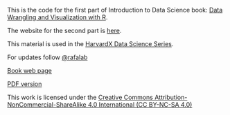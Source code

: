 This is the code for the first part of Introduction to Data Science book: [Data Wrangling and Visualization with R](https://rafalab.github.io/dsbook-part-1/). 

The website for the second part is [here](http://rafalab.dfci.harvard.edu/dsbook-part-2/).

This material is used in the
 [HarvardX Data Science Series](https://www.edx.org/professional-certificate/harvardx-data-science).

For updates follow
<a class="twitter-follow-button"
  href="https://twitter.com/rafalab">
 @rafalab</a>

[Book web page](https://rafalab.github.io/dsbook-part-1/)

[PDF version](https://leanpub.com/datasciencebook)

This work is licensed under the [Creative Commons Attribution-NonCommercial-ShareAlike 4.0 International (CC BY-NC-SA 4.0)](https://creativecommons.org/licenses/by-nc-sa/4.0)
